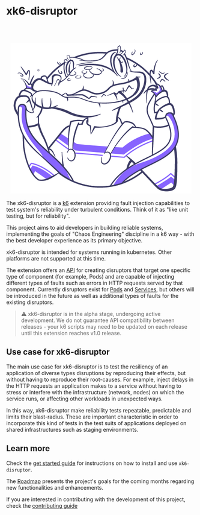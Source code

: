 # xk6-disruptor

</br>
</br>

<div align="center">

![logo](assets/logo.png)


</div>

The xk6-disruptor is a [k6](https://k6.io) extension providing fault injection capabilities to test system's reliability under turbulent conditions. Think of it as "like unit testing, but for reliability". 

This project aims to aid developers in building reliable systems, implementing the goals of "Chaos Engineering" discipline in a k6 way - with the best developer experience as its primary objective. 

xk6-disruptor is intended for systems running in kubernetes. Other platforms are not supported at this time.

The extension offers an [API](./docs/02-api/01-api.md) for creating disruptors that target one specific type of component (for example, Pods) and are capable of injecting different types of faults such as errors in HTTP requests served by that component. Currently disruptors exist for [Pods](/docs/02-api/02-pod-disruptor.md) and [Services](/docs/02-api/03-service-disruptor.md), but others will be introduced in the future as well as additional types of faults for the existing disruptors.


> ⚠️  xk6-disruptor is in the alpha stage, undergoing active development. We do not guarantee API compatibility between releases - your k6 scripts may need to be updated on each release until this extension reaches v1.0 release.

## Use case for xk6-disruptor

The main use case for xk6-disruptor is to test the resiliency of an application of diverse types disruptions by reproducing their effects, but without having to reproduce their root-causes. For example, inject delays in the HTTP requests an application makes to a service  without having to stress or interfere with the infrastructure (network, nodes) on which the service runs, or affecting other workloads in unexpected ways.

In this way, xk6-disruptor make reliability tests repeatable, predictable and limits their blast-radius. These are important characteristic in order to incorporate this kind of tests in the test suits of applications deployed on shared infrastructures such as staging environments.

## Learn more

Check the [get started guide](/docs/01-get-started/01-get-started.md) for instructions on how to install and use `xk6-disruptor`.

The [Roadmap](/ROADMAP.md) presents the project's goals for the coming months regarding new functionalities and enhancements.

If you are interested in contributing with the development of this project, check the [contributing guide](/docs/04-development/01-contributing.md)


